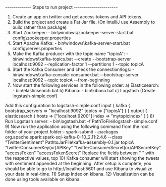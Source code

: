 ------------- Steps to run project ----------------------

1) Create an app on twitter and get access tokens and API tokens.
2) Build the project and create a Fat Jar file. (On IntelliJ use Assembly to build rather than package)
3) Start Zookeeper: - bin\windows\zookeeper-server-start.bat config\zookeeper.properties
4) Start Apache Kafka: - bin\windows\kafka-server-start.bat config\server.properties
5) Make the Kafka producer with the topic name "topicA": - bin\windows\kafka-topics.bat --create --bootstrap-server localhost:9092 --replication-factor 1 --partitions 1 --topic topicA
6) Start the Kafka Consumer and check the connection/logs: - bin\windows\kafka-console-consumer.bat --bootstrap-server localhost:9092 --topic topicA --from-beginning
7) Now start the following services in the following order:
        a) Elasticsearch: - bin\elasticsearch.bat
	b) Kibana: - bin\kibana.bat
	c) Logstash (Create logstash-simple.conf)

Add this configuration to logstash-simple.conf
input {
	kafka {
		bootstrap_servers => "localhost:9092"
		topics => ["topicA"]
	}
}
output {
	elasticsearch {
		hosts => ["localhost:9200"]
		index => "mytopicindex"
	}
}
8) Run Logstash server: - bin\logstash.bat -f PathToFile\logstash-simple.conf
9) Now run the application using the following command from the root folder of your project folder:-
        spark-submit --packages org.apache.spark:spark-sql-kafka-0-10_2.11:2.4.6 --class "TwitterSentiment" PathtoJarFile\kafka-assembly-0.1.jar topicA "twitterConsumerKey(or)APIKey" "twitterConsumerSecret(or)APISecretKey" "accessToken" "accessTokenSecret"
Replace the fields between " " with the respective values, top
10) Kafka consumer will start showing the tweets with sentiment appended at the beginning.
    After setup is complete, you should be able to go to http://localhost:5601 and use Kibana to visualize your data in real-time.
11) Setup Index on kibana.
12) Visualization can be done using tools available on kibana.
